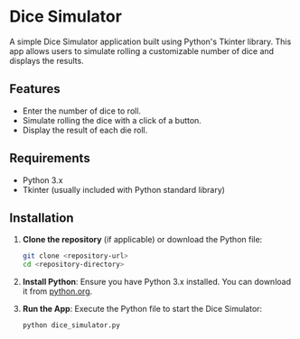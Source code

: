 # Dice Simulator

A simple Dice Simulator application built using Python's Tkinter library. This app allows users to simulate rolling a customizable number of dice and displays the results.

## Features

- Enter the number of dice to roll.
- Simulate rolling the dice with a click of a button.
- Display the result of each die roll.

## Requirements

- Python 3.x
- Tkinter (usually included with Python standard library)

## Installation

1. **Clone the repository** (if applicable) or download the Python file:

    ```bash
    git clone <repository-url>
    cd <repository-directory>
    ```

2. **Install Python**: Ensure you have Python 3.x installed. You can download it from [python.org](https://www.python.org/).

3. **Run the App**: Execute the Python file to start the Dice Simulator:

    ```bash
    python dice_simulator.py
    ```
